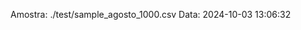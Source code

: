  Amostra: ./test/sample_agosto_1000.csv
                               Data: 2024-10-03 13:06:32
                        